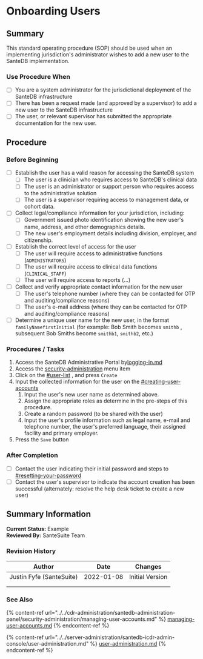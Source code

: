 # Onboarding Users

## Summary

This standard operating procedure (SOP) should be used when an implementing jurisdiction's administrator wishes to add a new user to the SanteDB implementation.&#x20;

### Use Procedure When

* [ ] You are a system administrator for the jurisdictional deployment of the SanteDB infrastructure
* [ ] There has been a request made (and approved by a supervisor) to add a new user to the SanteDB infrastructure
* [ ] The user, or relevant supervisor has submitted the appropriate documentation for the new user.

## Procedure

### Before Beginning

* [ ] Establish the user has a valid reason for accessing the SanteDB system
  * [ ] The user is a clinician who requires access to SanteDB's clinical data
  * [ ] The user is an administrator or support person who requires access to the administrative solution
  * [ ] The user is a supervisor requiring access to management data, or cohort data.
* [ ] Collect legal/compliance information for your jurisdiction, including:
  * [ ] Government issued photo identification showing the new user's name, address, and other demographics details.
  * [ ] The new user's employment details including division, employer, and citizenship.
* [ ] Establish the correct level of access for the user
  * [ ] The user will require access to administrative functions (`ADMINISTRATORS`)
  * [ ] The user will require access to clinical data functions (`CLINICAL_STAFF`)
  * [ ] The user will require access to reports (...)
* [ ] Collect and verify appropriate contact information for the new user
  * [ ] The user's telephone number (where they can be contacted for OTP and auditing/compliance reasons)
  * [ ] The user's e-mail address (where they can be contacted for OTP and auditing/compliance reasons)
* [ ] Determine a unique user name for the new user, in the format `familyNamefirstInitial` (for example: Bob Smith becomes `smithb` , subsequent Bob Smiths become `smithb1`, `smithb2`, etc.)

### Procedures / Tasks

1. Access the SanteDB Administrative Portal by[logging-in.md](../../cdr-administration/santedb-administration-panel/logging-in.md "mention")
2. Access the [security-administration](../../cdr-administration/santedb-administration-panel/security-administration/ "mention") menu item
3. Click on the [#user-list](../../cdr-administration/santedb-administration-panel/security-administration/managing-user-accounts.md#user-list "mention") , and press `Create`
4. Input the collected information for the user on the [#creating-user-accounts](../../cdr-administration/santedb-administration-panel/security-administration/managing-user-accounts.md#creating-user-accounts "mention")
   1. Input the user's new user name as determined above.
   2. Assign the appropriate roles as determine in the pre-steps of this procedure.
   3. Create a random password (to be shared with the user)
   4. Input the user's profile information such as legal name, e-mail and telephone number, the user's preferred language, their assigned facility and primary employer.
5. Press the `Save` button

### After Completion

* [ ] Contact the user indicating their initial password and steps to [#resetting-your-password](../../cdr-administration/santedb-administration-panel/managing-your-profile.md#resetting-your-password "mention")
* [ ] Contact the user's supervisor to indicate the account creation has been successful (alternately: resolve the help desk ticket to create a new user)

## Summary Information

**Current Status:** Example\
**Reviewed By:** SanteSuite Team

### **Revision History**

| Author                   | Date       | Changes         |
| ------------------------ | ---------- | --------------- |
| Justin Fyfe (SanteSuite) | 2022-01-08 | Initial Version |
|                          |            |                 |
|                          |            |                 |

### See Also

{% content-ref url="../../cdr-administration/santedb-administration-panel/security-administration/managing-user-accounts.md" %}
[managing-user-accounts.md](../../cdr-administration/santedb-administration-panel/security-administration/managing-user-accounts.md)
{% endcontent-ref %}

{% content-ref url="../../server-administration/santedb-icdr-admin-console/user-administration.md" %}
[user-administration.md](../../server-administration/santedb-icdr-admin-console/user-administration.md)
{% endcontent-ref %}

